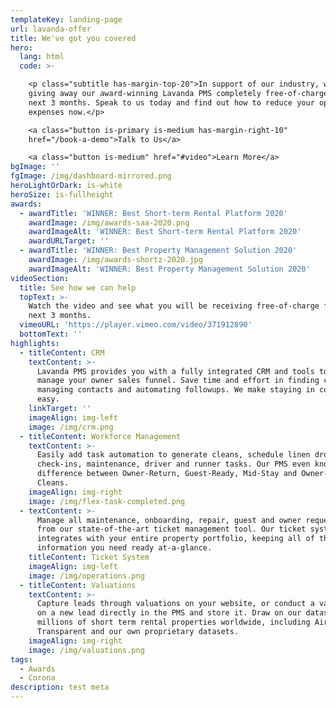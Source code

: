 ```yaml
---
templateKey: landing-page
url: lavanda-offer
title: We've got you covered
hero:
  lang: html
  code: >-

    <p class="subtitle has-margin-top-20">In support of our industry, we are
    giving away our award-winning Lavanda PMS completely free-of-charge for the
    next 3 months. Speak to us today and find out how to reduce your operating
    expenses now.</p>

    <a class="button is-primary is-medium has-margin-right-10"
    href="/book-a-demo">Talk to Us</a>

    <a class="button is-medium" href="#video">Learn More</a>
bgImage: ''
fgImage: /img/dashboard-mirrored.png
heroLightOrDark: is-white
heroSize: is-fullheight
awards:
  - awardTitle: 'WINNER: Best Short-term Rental Platform 2020'
    awardImage: /img/awards-saa-2020.png
    awardImageAlt: 'WINNER: Best Short-term Rental Platform 2020'
    awardURLTarget: ''
  - awardTitle: 'WINNER: Best Property Management Solution 2020'
    awardImage: /img/awards-shortz-2020.jpg
    awardImageAlt: 'WINNER: Best Property Management Solution 2020'
videoSection:
  title: See how we can help
  topText: >-
    Watch the video and see what you will be receiving free-of-charge for the
    next 3 months. 
  vimeoURL: 'https://player.vimeo.com/video/371912890'
  bottomText: ''
highlights:
  - titleContent: CRM
    textContent: >-
      Lavanda PMS provides you with a fully integrated CRM and tools to help
      manage your owner sales funnel. Save time and effort in finding customers,
      managing contacts and automating followups. We make staying in contact,
      easy.
    linkTarget: ''
    imageAlign: img-left
    image: /img/crm.png
  - titleContent: Workforce Management
    textContent: >-
      Easily add task automation to generate cleans, schedule linen drops,
      check-ins, maintenance, driver and runner tasks. Our PMS even knows the
      difference between Owner-Return, Guest-Ready, Mid-Stay and Owner-Leaving
      Cleans.
    imageAlign: img-right
    image: /img/flex-task-completed.png
  - textContent: >-
      Manage all maintenance, onboarding, repair, guest and owner request issues
      from our state-of-the-art ticket management tool. Our ticket system
      integrates with your entire property portfolio, keeping all of the
      information you need ready at-a-glance.
    titleContent: Ticket System
    imageAlign: img-left
    image: /img/operations.png
  - titleContent: Valuations
    textContent: >-
      Capture leads through valuations on your website, or conduct a valuation
      on a new lead directly in the PMS and store it. Draw on our dataset of
      millions of short term rental properties worldwide, including AirDNA,
      Transparent and our own proprietary datasets.
    imageAlign: img-right
    image: /img/valuations.png
tags:
  - Awards
  - Corona
description: test meta
---
```

